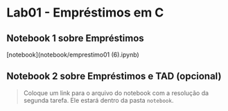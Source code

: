 # Lab01 - Empréstimos em C

## Notebook 1 sobre Empréstimos

[notebook](notebook/emprestimo01 (6).ipynb)

## Notebook 2 sobre Empréstimos e TAD (opcional)

> Coloque um link para o arquivo do notebook com a resolução da segunda tarefa. Ele estará dentro da pasta `notebook`.
